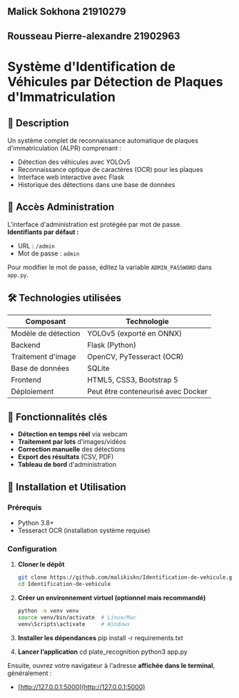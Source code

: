## Malick Sokhona 21910279
## Rousseau Pierre-alexandre 21902963

# Système d'Identification de Véhicules par Détection de Plaques d'Immatriculation

## 🚗 Description

Un système complet de reconnaissance automatique de plaques d'immatriculation (ALPR) comprenant :
- Détection des véhicules avec YOLOv5
- Reconnaissance optique de caractères (OCR) pour les plaques
- Interface web interactive avec Flask
- Historique des détections dans une base de données

## 🔐 Accès Administration

L'interface d'administration est protégée par mot de passe.  
**Identifiants par défaut :**  
- URL : `/admin`  
- Mot de passe : `admin`  

Pour modifier le mot de passe, éditez la variable `ADMIN_PASSWORD` dans `app.py`.

## 🛠️ Technologies utilisées

| Composant        | Technologie                          |
|------------------|--------------------------------------|
| Modèle de détection | YOLOv5 (exporté en ONNX)            |
| Backend          | Flask (Python)                       |
| Traitement d'image | OpenCV, PyTesseract (OCR)           |
| Base de données  | SQLite                               |
| Frontend         | HTML5, CSS3, Bootstrap 5             |
| Déploiement      | Peut être conteneurisé avec Docker   |

## 📸 Fonctionnalités clés

- **Détection en temps réel** via webcam
- **Traitement par lots** d'images/vidéos
- **Correction manuelle** des détections
- **Export des résultats** (CSV, PDF)
- **Tableau de bord** d'administration

## 🚀 Installation et Utilisation

### Prérequis
- Python 3.8+
- Tesseract OCR (installation système requise)

### Configuration
1. **Cloner le dépôt**
   ```bash
   git clone https://github.com/malikiskn/Identification-de-vehicule.git
   cd Identification-de-vehicule
   
2. **Créer un environnement virtuel (optionnel mais recommandé)**
   ```bash
   python -m venv venv
   source venv/bin/activate  # Linux/Mac
   venv\Scripts\activate     # Windows

3. **Installer les dépendances**
pip install -r requirements.txt

4. **Lancer l’application**
cd plate_recognition
python3 app.py

Ensuite, ouvrez votre navigateur à l'adresse **affichée dans le terminal**, généralement :

- [http://127.0.0.1:5000](http://127.0.0.1:5000)
 